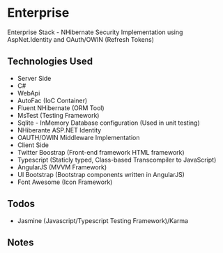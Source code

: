 # Enterprise
Enterprise Stack - NHibernate Security Implementation using AspNet.Identity and OAuth/OWIN (Refresh Tokens)

## Technologies Used
* Server Side 
 * C#
 * WebApi
 * AutoFac (IoC Container)
 * Fluent NHibernate (ORM Tool)
 * MsTest (Testing Framework)
  * Sqlite - InMemory Database configuration (Used in unit testing)
 * NHiberante ASP.NET Identity
 * OAUTH/OWIN Middleware Implementation
* Client Side
 * Twitter Boostrap (Front-end framework HTML framework)
 * Typescript (Staticly typed, Class-based Transcompiler to JavaScript)
 * AngularJS (MVVM Framework)
 * UI Bootstrap (Bootstrap components written in AngularJS)
 * Font Awesome (Icon Framework)

 
## Todos
 * Jasmine (Javascript/Typescript Testing Framework)/Karma
 

## Notes
